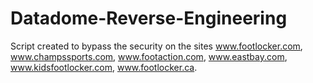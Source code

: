 # Datadome-Reverse-Engineering
Script created to bypass the security on the sites www.footlocker.com, www.champssports.com, www.footaction.com, www.eastbay.com, www.kidsfootlocker.com, www.footlocker.ca.
